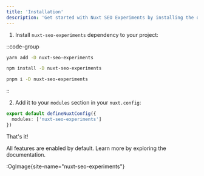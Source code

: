 ```yaml
---
title: 'Installation'
description: 'Get started with Nuxt SEO Experiments by installing the dependency to your project.'
---
```


1. Install `nuxt-seo-experiments` dependency to your project:

::code-group

```bash [yarn]
yarn add -D nuxt-seo-experiments
```

```bash [npm]
npm install -D nuxt-seo-experiments
```

```sh [pnpm]
pnpm i -D nuxt-seo-experiments
```

::

2. Add it to your `modules` section in your `nuxt.config`:

```ts [nuxt.config]
export default defineNuxtConfig({
  modules: ['nuxt-seo-experiments']
})
```

That's it! 

All features are enabled by default. Learn more by exploring the documentation.

:OgImage{site-name="nuxt-seo-experiments"}
